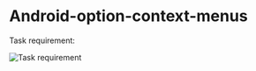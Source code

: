# Android-option-context-menus

Task requirement:

![Task requirement](https://user-images.githubusercontent.com/49322171/128209640-23168cac-46d8-42ac-87df-d552d36270d1.PNG)
